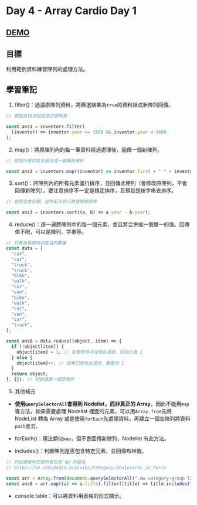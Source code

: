 # Day 4 - Array Cardio Day 1

## [DEMO](https://ayating.github.io/JavaScript30/04%20-%20Array%20Cardio%20Day%201/index-done.html)

## 目標

利用範例資料練習陣列的處理方法。

## 學習筆記

1. filter()：過濾原陣列資料，將篩選結果為`true`的資料組成新陣列回傳。

```js
// 篩選出16世紀出生的發明家

const ans1 = inventors.filter(
  (inventor) => inventor.year >= 1500 && inventor.year < 1600
);
```

2. map()：將原陣列內的每一筆資料經過處理後，回傳一個新陣列。

```js
// 將發行家的姓名組合成一個陣列資料

const ans2 = inventors.map((inventor) => inventor.first + " " + inventor.last);
```

3. sort()：將陣列內的所有元素進行排序，並回傳此陣列（會修改原陣列，不會回傳新陣列）。要注意排序不一定是穩定排序，且預設是按字串去排序。

```js
// 依照出生日期，從年紀大到小將發明家排序

const ans3 = inventors.sort((a, b) => a.year - b.year);
```

4. reduce()：逐一遍歷陣列中的每一個元素，並且將合併成一個單一的值。回傳值不限，可以是陣列、字串等。

```js
// 計算出每個物品各自的數量
const data = [
  "car",
  "car",
  "truck",
  "truck",
  "bike",
  "walk",
  "car",
  "van",
  "bike",
  "walk",
  "car",
  "van",
  "car",
  "truck",
];

const ans8 = data.reduce((object, item) => {
  if (!object[item]) {
    object[item] = 1; // 如果物件中沒有此項目，初始化為 1
  } else {
    object[item]++; // 如果已經有此項目，數量加 1
  }
  return object;
}, {}); // 初始值是一個空物件
```

5. 其他補充

- **使用`querySelectorAll`會得到 Nodelist，而非真正的 Array**，因此不能用`map`等方法，如果需要處理 Nodelist 裡面的元素，可以用`Array.from`先將 NodeList 轉為 Array 或是使用`forEach`先處理資料，再建立一個空陣列將資料`push`進去。

- forEach()：用法類似`map`，但不會回傳新陣列，Nodelist 有此方法。

- includes()：判斷陣列是否包含特定元素，並回傳布林值。

```js
// 列出連結中巴黎所有包含'de'的路名
// https://en.wikipedia.org/wiki/Category:Boulevards_in_Paris

const arr = Array.from(document.querySelectorAll(".mw-category-group li a"));
const ans6 = arr.map((a) => a.title).filter((title) => title.includes("de"));
```

- console.table：可以將資料用表格的形式顯示。
